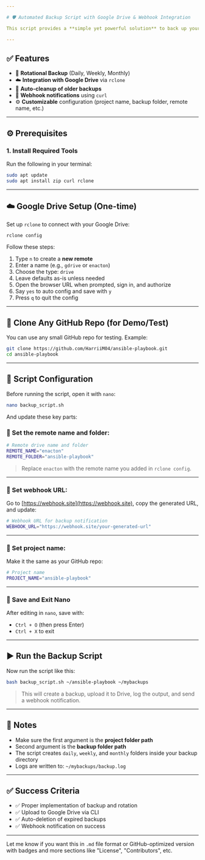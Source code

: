 ```yaml
---

# 🛡️ Automated Backup Script with Google Drive & Webhook Integration

This script provides a **simple yet powerful solution** to back up your project directory, upload it to Google Drive, and manage old backups using a rotational strategy. It also notifies you of backup status via webhook.

---
```


## ✅ Features

* 🔁 **Rotational Backup** (Daily, Weekly, Monthly)
* ☁️ **Integration with Google Drive** via `rclone`
* 🧹 **Auto-cleanup of older backups**
* 🔔 **Webhook notifications** using `curl`
* ⚙️ **Customizable** configuration (project name, backup folder, remote name, etc.)

---

## ⚙️ Prerequisites

### 1. Install Required Tools

Run the following in your terminal:

```bash
sudo apt update
sudo apt install zip curl rclone
```

---

## ☁️ Google Drive Setup (One-time)

Set up `rclone` to connect with your Google Drive:

```bash
rclone config
```

Follow these steps:

1. Type `n` to create a **new remote**
2. Enter a name (e.g., `gdrive` or `enacton`)
3. Choose the type: `drive`
4. Leave defaults as-is unless needed
5. Open the browser URL when prompted, sign in, and authorize
6. Say `yes` to auto config and save with `y`
7. Press `q` to quit the config

---

## 🚀 Clone Any GitHub Repo (for Demo/Test)

You can use any small GitHub repo for testing. Example:

```bash
git clone https://github.com/HarriiM04/ansible-playbook.git
cd ansible-playbook
```

---

## 📝 Script Configuration

Before running the script, open it with `nano`:

```bash
nano backup_script.sh
```

And update these key parts:

### 🔹 Set the remote name and folder:

```bash
# Remote drive name and folder
REMOTE_NAME="enacton"
REMOTE_FOLDER="ansible-playbook"
```

> Replace `enacton` with the remote name you added in `rclone config`.

---

### 🔹 Set webhook URL:

Go to [https://webhook.site](https://webhook.site), copy the generated URL, and update:

```bash
# Webhook URL for backup notification
WEBHOOK_URL="https://webhook.site/your-generated-url"
```

---

### 🔹 Set project name:

Make it the same as your GitHub repo:

```bash
# Project name
PROJECT_NAME="ansible-playbook"
```

---

### 💾 Save and Exit Nano

After editing in `nano`, save with:

* `Ctrl + O` (then press Enter)
* `Ctrl + X` to exit

---

## ▶️ Run the Backup Script

Now run the script like this:

```bash
bash backup_script.sh ~/ansible-playbook ~/mybackups
```

> This will create a backup, upload it to Drive, log the output, and send a webhook notification.

---

## 📌 Notes

* Make sure the first argument is the **project folder path**
* Second argument is the **backup folder path**
* The script creates `daily`, `weekly`, and `monthly` folders inside your backup directory
* Logs are written to: `~/mybackups/backup.log`

---

## ✅ Success Criteria

* ✅ Proper implementation of backup and rotation
* ✅ Upload to Google Drive via CLI
* ✅ Auto-deletion of expired backups
* ✅ Webhook notification on success

---

Let me know if you want this in `.md` file format or GitHub-optimized version with badges and more sections like "License", "Contributors", etc.
